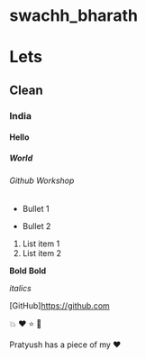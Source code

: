 # swachh_bharath
# Lets
## Clean
### India
#### Hello
##### World
###### Github Workshop
- Bullet 1
* Bullet 2
1. List item 1
2. List item 2

**Bold** __Bold__

*italics*

[GitHub]https://github.com

:boom: :heart: :star: :tea:

Pratyush has a piece of my :heart:
